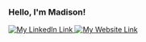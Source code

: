 ### Hello, I'm Madison!

<a href="https://www.linkedin.com/in/madison-eckstrom/">
  <img src="https://github.com/maddieeckstrom/maddieeckstrom/assets/140349140/57f436f8-6db7-482e-a8de-f8a1fe7bd59a" alt="My LinkedIn Link"></img>
</a>
<a href="https://madisoneckstromportfolio.netlify.app/">
  <img src="https://github.com/maddieeckstrom/maddieeckstrom/assets/140349140/176a9b3e-fb38-4e7e-b8ef-26a8551654d1" alt="My Website Link"></img>
</a>

<!--

- 🔭 I’m currently working on ...
- 🌱 I’m currently learning ...
- 👯 I’m looking to collaborate on ...
- 🤔 I’m looking for help with ...
- 💬 Ask me about ...
- 📫 How to reach me: ...
- 😄 Pronouns: ...
- ⚡ Fun fact: ...
-->
